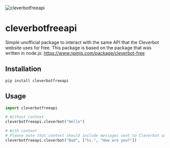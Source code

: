 ![cleverbotfreeapi](https://www.cleverbot.com/images/cleverbot254x114.jpg)

# cleverbotfreeapi
Simple unofficial package to interact with the same API that the Cleverbot website uses for free.
This package is based on the package that was written in node.js: https://www.npmjs.com/package/cleverbot-free
## Installation
```pip
pip install cleverbotfreeapi
```
## Usage
```python
import cleverbotfreeapi

# Without context
cleverbotfreeapi.cleverbot("Hello")

# With context
# Please note that context should include messages sent to Cleverbot as well as the responses
cleverbotfreeapi.cleverbot("Bad", ["hi.", "How are you?"])
```